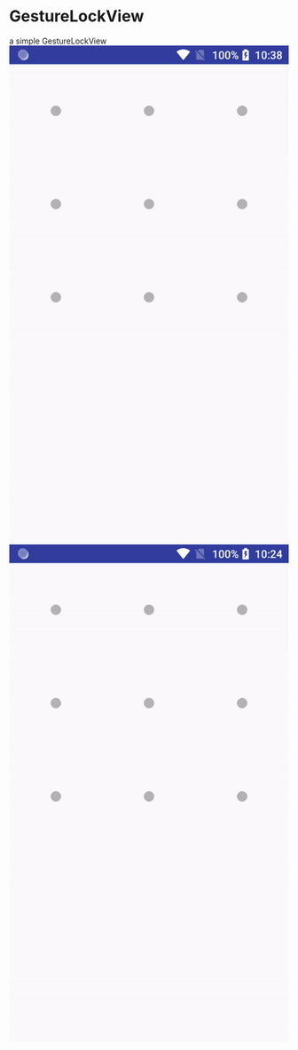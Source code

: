 # GestureLockView
a simple GestureLockView
![validate succ](https://github.com/krystenia/GestureLockView/blob/master/photo/error.gif)
![validate fail](https://github.com/krystenia/GestureLockView/blob/master/photo/test.gif)
